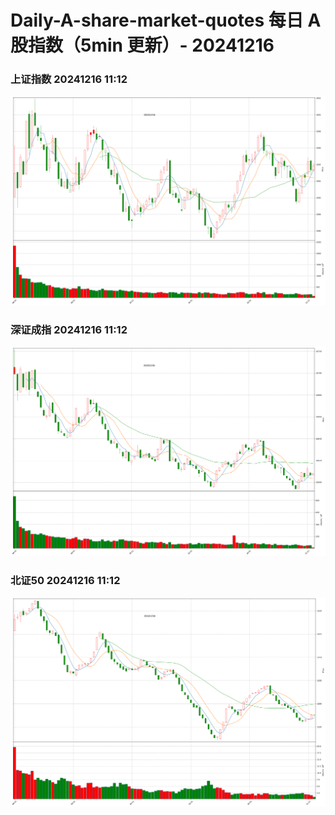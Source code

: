 
# Daily-A-share-market-quotes 每日 A 股指数（5min 更新）- 20241216

### 上证指数 20241216 11:12
![](./fig/2024/12/20241216-sh000001.png)

### 深证成指 20241216 11:12
![](./fig/2024/12/20241216-sz399001.png)

### 北证50 20241216 11:12
![](./fig/2024/12/20241216-bj899050.png)
